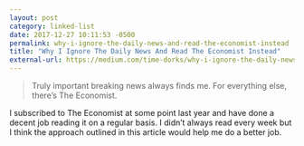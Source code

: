 ```yaml
---
layout: post
category: linked-list
date: 2017-12-27 10:11:53 -0500
permalink: why-i-ignore-the-daily-news-and-read-the-economist-instead
title: "Why I Ignore The Daily News And Read The Economist Instead"
external-url: https://medium.com/time-dorks/why-i-ignore-the-daily-news-and-read-the-economist-instead-and-how-you-can-too-53f4d255efa6
---
```


> Truly important breaking news always finds me. For everything else, there’s The Economist.

I subscribed to The Economist at some point last year and have done a decent job reading it on a regular basis. I didn’t always read every week but I think the approach outlined in this article would help me do a better job. 